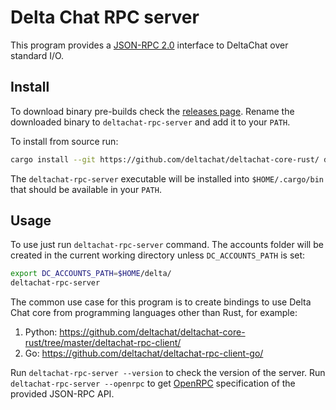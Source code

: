 # Delta Chat RPC server

This program provides a [JSON-RPC 2.0](https://www.jsonrpc.org/specification) interface to DeltaChat
over standard I/O.

## Install

To download binary pre-builds check the [releases page](https://github.com/deltachat/deltachat-core-rust/releases).
Rename the downloaded binary to `deltachat-rpc-server` and add it to your `PATH`.

To install from source run:

```sh
cargo install --git https://github.com/deltachat/deltachat-core-rust/ deltachat-rpc-server
```

The `deltachat-rpc-server` executable will be installed into `$HOME/.cargo/bin` that should be available
in your `PATH`.

## Usage

To use just run `deltachat-rpc-server` command. The accounts folder will be created in the current
working directory unless `DC_ACCOUNTS_PATH` is set:

```sh
export DC_ACCOUNTS_PATH=$HOME/delta/
deltachat-rpc-server
```

The common use case for this program is to create bindings to use Delta Chat core from programming
languages other than Rust, for example:

1. Python: https://github.com/deltachat/deltachat-core-rust/tree/master/deltachat-rpc-client/
2. Go: https://github.com/deltachat/deltachat-rpc-client-go/

Run `deltachat-rpc-server --version` to check the version of the server.
Run `deltachat-rpc-server --openrpc` to get [OpenRPC](https://open-rpc.org/) specification of the provided JSON-RPC API.
